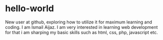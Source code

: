 # hello-world
New user at github, exploring how to utilize it for maximum learning and coding.
I am Ismail Aijaz. 
I am very interested in learning web development for that i am sharping my basic skills such as html, css, php, javascript etc.
